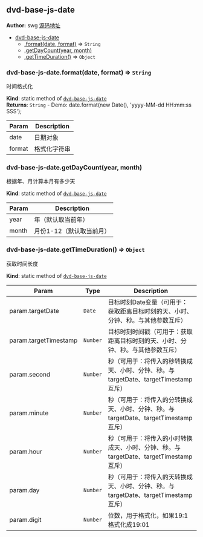 ## dvd-base-js-date
**Author:** swg [源码地址](http://gitlab.rd.vyohui.com/FE-Base/dvd-base-js-date.git)  

* [dvd-base-js-date](#module_dvd-base-js-date)
    * [.format(date, format)](#module_dvd-base-js-date.format) ⇒ <code>String</code>
    * [.getDayCount(year, month)](#module_dvd-base-js-date.getDayCount)
    * [.getTimeDuration()](#module_dvd-base-js-date.getTimeDuration) ⇒ <code>Object</code>

### dvd-base-js-date.format(date, format) ⇒ <code>String</code>
时间格式化

**Kind**: static method of <code>[dvd-base-js-date](#module_dvd-base-js-date)</code>  
**Returns**: <code>String</code> - Demo: date.format(new Date(), 'yyyy-MM-dd HH:mm:ss SSS');  

| Param | Description |
| --- | --- |
| date | 日期对象|时间戳数字|时间戳字符串 |
| format | 格式化字符串 |

### dvd-base-js-date.getDayCount(year, month)
根据年、月计算本月有多少天

**Kind**: static method of <code>[dvd-base-js-date](#module_dvd-base-js-date)</code>  

| Param | Description |
| --- | --- |
| year | 年（默认取当前年） |
| month | 月份1-12（默认取当前月） |

### dvd-base-js-date.getTimeDuration() ⇒ <code>Object</code>
获取时间长度

**Kind**: static method of <code>[dvd-base-js-date](#module_dvd-base-js-date)</code>  

| Param | Type | Description |
| --- | --- | --- |
| param.targetDate | <code>Date</code> | 目标时刻Date变量（可用于：获取距离目标时刻的天、小时、分钟、秒。与其他参数互斥） |
| param.targetTimestamp | <code>Number</code> | 目标时刻时间戳（可用于：获取距离目标时刻的天、小时、分钟、秒。与其他参数互斥） |
| param.second | <code>Number</code> | 秒（可用于：将传入的秒转换成天、小时、分钟、秒。与targetDate、targetTimestamp互斥） |
| param.minute | <code>Number</code> | 秒（可用于：将传入的分转换成天、小时、分钟、秒。与targetDate、targetTimestamp互斥） |
| param.hour | <code>Number</code> | 秒（可用于：将传入的小时转换成天、小时、分钟、秒。与targetDate、targetTimestamp互斥） |
| param.day | <code>Number</code> | 秒（可用于：将传入的天转换成天、小时、分钟、秒。与targetDate、targetTimestamp互斥） |
| param.digit | <code>Number</code> | 位数，用于格式化，如果19:1格式化成19:01 |

